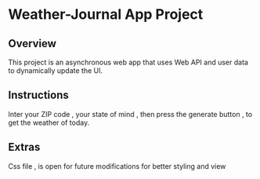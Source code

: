 # Weather-Journal App Project

## Overview
This project is an asynchronous web app that uses Web API and user data to dynamically update the UI. 

## Instructions
Inter your ZIP code , your state of mind , then press the generate button , to get the weather of today.

## Extras
Css file , is open for future modifications for better styling and view
